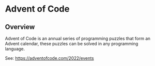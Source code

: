 # Advent of Code

## Overview

Advent of Code is an annual series of programming puzzles that form an Advent calendar, these puzzles can be solved in any programming language.

See: https://adventofcode.com/2022/events